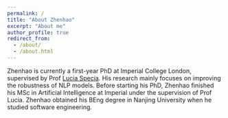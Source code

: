 ```yaml
---
permalink: /
title: "About Zhenhao"
excerpt: "About me"
author_profile: true
redirect_from: 
  - /about/
  - /about.html
---
```

Zhenhao is currently a first-year PhD at Imperial College London, supervised by Prof [Lucia Specia](https://www.imperial.ac.uk/people/l.specia). His research mainly focuses on improving the robustness of NLP models. Before starting his PhD, Zhenhao finished his MSc in Artificial Intelligence at Imperial under the supervision of Prof Lucia. Zhenhao obtained his BEng degree in Nanjing University when he studied software engineering.
